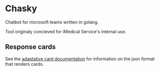 # Chasky

Chatbot for microsoft teams written in golang.

Tool originaly concieved for iMedical Service's internal use.

## Response cards

See the [adaptative card documentation](https://adaptivecards.io/explorer/) for information on the json format that renders cards.